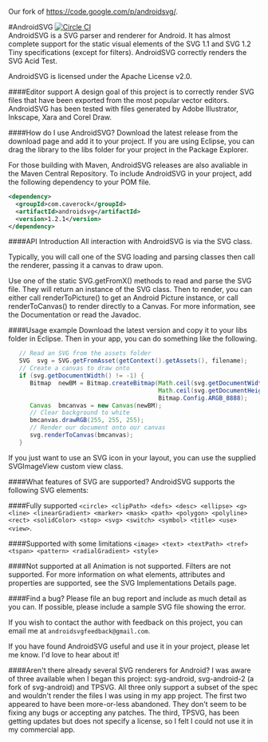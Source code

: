 Our fork of https://code.google.com/p/androidsvg/.


#AndroidSVG
[![Circle CI](https://circleci.com/gh/Snapchat/androidsvg.svg?style=svg)](https://circleci.com/gh/Snapchat/androidsvg)  
AndroidSVG is a SVG parser and renderer for Android. It has almost complete support for the static visual elements of the SVG 1.1 and SVG 1.2 Tiny specifications (except for filters). AndroidSVG correctly renders the SVG Acid Test.

AndroidSVG is licensed under the Apache License v2.0.


####Editor support
A design goal of this project is to correctly render SVG files that have been exported from the most popular vector editors. AndroidSVG has been tested with files generated by Adobe Illustrator, Inkscape, Xara and Corel Draw.

 

####How do I use AndroidSVG?
Download the latest release from the download page and add it to your project. If you are using Eclipse, you can drag the library to the libs folder for your project in the Package Explorer.

For those building with Maven, AndroidSVG releases are also avaliable in the Maven Central Repository. To include AndroidSVG in your project, add the following dependency to your POM file.

```xml
<dependency>
  <groupId>com.caverock</groupId>
  <artifactId>androidsvg</artifactId>
  <version>1.2.1</version>
</dependency>
```

####API Introduction
All interaction with AndroidSVG is via the SVG class.

Typically, you will call one of the SVG loading and parsing classes then call the renderer, passing it a canvas to draw upon.

Use one of the static SVG.getFromX() methods to read and parse the SVG file. They will return an instance of the SVG class.
Then to render, you can either call renderToPicture() to get an Android Picture instance, or call renderToCanvas() to render directly to a Canvas.
For more information, see the Documentation or read the Javadoc.

####Usage example
Download the latest version and copy it to your libs folder in Eclipse. Then in your app, you can do something like the following.

```java
   // Read an SVG from the assets folder
   SVG  svg = SVG.getFromAsset(getContext().getAssets(), filename);
   // Create a canvas to draw onto
   if (svg.getDocumentWidth() != -1) {
      Bitmap  newBM = Bitmap.createBitmap(Math.ceil(svg.getDocumentWidth()),
                                          Math.ceil(svg.getDocumentHeight()),
                                          Bitmap.Config.ARGB_8888);
      Canvas  bmcanvas = new Canvas(newBM);
      // Clear background to white
      bmcanvas.drawRGB(255, 255, 255);
      // Render our document onto our canvas
      svg.renderToCanvas(bmcanvas);
   }
   ```
 
If you just want to use an SVG icon in your layout, you can use the supplied SVGImageView custom view class.

####What features of SVG are supported?
AndroidSVG supports the following SVG elements:

####Fully supported
`<circle> <clipPath> <defs> <desc> <ellipse> <g> <line> <linearGradient> <marker> <mask> <path> <polygon> <polyline> <rect> <solidColor> <stop> <svg> <switch> <symbol> <title> <use> <view>`.

####Supported with some limitations
`<image> <text> <textPath> <tref> <tspan> <pattern> <radialGradient> <style>`

####Not supported at all
Animation is not supported.
Filters are not supported.
For more information on what elements, attributes and properties are supported, see the SVG Implementations Details page.

####Find a bug?
Please file an bug report and include as much detail as you can. If possible, please include a sample SVG file showing the error.

If you wish to contact the author with feedback on this project, you can email me at `androidsvgfeedback@gmail.com`.

If you have found AndroidSVG useful and use it in your project, please let me know. I'd love to hear about it!

####Aren't there already several SVG renderers for Android?
I was aware of three available when I began this project: syg-android, svg-android-2 (a fork of svg-android) and TPSVG. All three only support a subset of the spec and wouldn't render the files I was using in my app project. The first two appeared to have been more-or-less abandoned. They don't seem to be fixing any bugs or accepting any patches. The third, TPSVG, has been getting updates but does not specify a license, so I felt I could not use it in my commercial app.
